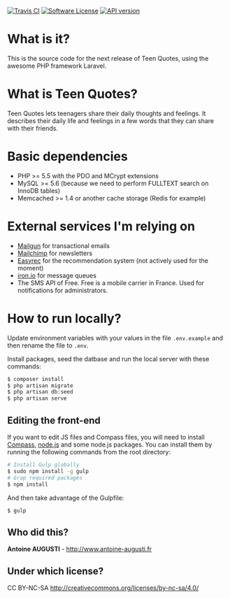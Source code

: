 [![Travis CI](http://img.shields.io/travis/TeenQuotes/website/v3.0.svg?style=flat)](https://travis-ci.org/TeenQuotes/website)
[![Software License](http://img.shields.io/badge/License-CC%20BY--NC--SA-orange.svg?style=flat)](https://github.com/TeenQuotes/website/blob/v3.0/LICENSE.md)
[![API version](http://img.shields.io/badge/API%20version-1.0alpha-blue.svg?style=flat)](https://github.com/TeenQuotes/api-documentation)

# What is it?
This is the source code for the next release of Teen Quotes, using the awesome PHP framework Laravel.

# What is Teen Quotes?
Teen Quotes lets teenagers share their daily thoughts and feelings. It describes their daily life and feelings in a few words that they can share with their friends.

# Basic dependencies
- PHP >= 5.5 with the PDO and MCrypt extensions
- MySQL >= 5.6 (because we need to perform FULLTEXT search on InnoDB tables)
- Memcached >= 1.4 or another cache storage (Redis for example)

# External services I'm relying on
- [Mailgun](http://www.mailgun.com) for transactional emails
- [Mailchimp](http://mailchimp.com) for newsletters
- [Easyrec](http://easyrec.org) for the recommendation system (not actively used for the moment)
- [iron.io](http://www.iron.io) for message queues
- The SMS API of Free. Free is a mobile carrier in France. Used for notifications for administrators.

# How to run locally?
Update environment variables with your values in the file `.env.example` and then rename the file to `.env`.

Install packages, seed the datbase and run the local server with these commands:

```bash
$ composer install
$ php artisan migrate
$ php artisan db:seed
$ php artisan serve
```

## Editing the front-end
If you want to edit JS files and Compass files, you will need to install [Compass](http://compass-style.org/install/), [node.js](http://nodejs.org/) and some node.js packages. You can install them by running the following commands from the root directory:
```bash
# Install Gulp globally
$ sudo npm install -g gulp
# Grap required packages
$ npm install
```

And then take advantage of the Gulpfile:
```bash
$ gulp
```

## Who did this?
**Antoine AUGUSTI** - http://www.antoine-augusti.fr

## Under which license?
CC BY-NC-SA http://creativecommons.org/licenses/by-nc-sa/4.0/